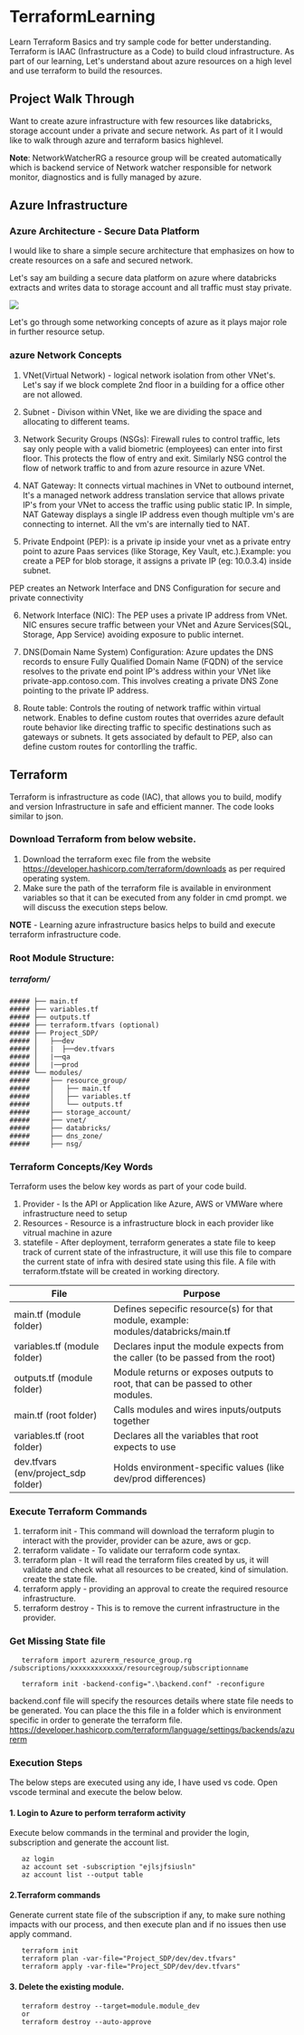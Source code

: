 # TerraformLearning
Learn Terraform Basics and try sample code for better understanding. Terraform is IAAC (Infrastructure as a Code) to build cloud infrastructure. As part of our learning, Let's understand about azure resources on a high level and use terraform to build the resources.              


## Project Walk Through
Want to create azure infrastructure with few resources like databricks, storage account under a private and secure network. As part of it I would like to walk through azure and terraform basics highlevel. 

**Note**: NetworkWatcherRG a resource group will be created automatically which is backend service of Network watcher responsible for network monitor, diagnostics and is fully managed by azure.



## Azure Infrastructure

### Azure Architecture - Secure Data Platform

I would like to share a simple secure architecture that emphasizes on how to create resources on a safe and secured network.  

Let's say am building a secure data platform on azure where databricks extracts and writes data to storage account and all traffic must stay private.

<img src="azure_infra.png">


Let's go through some networking concepts of azure as it plays major role in further resource setup.


### azure Network Concepts 
1. VNet(Virtual Network) - logical network isolation from other VNet's. Let's say if we block complete 2nd floor in a building for a office other are not allowed.

2. Subnet - Divison within VNet, like we are dividing the space and allocating to different teams.

3. Network Security Groups (NSGs): Firewall rules to control traffic, lets say only people with a valid biometric (employees) can enter into first floor. This protects the flow of entry and exit. Similarly NSG control the flow of network traffic to and from azure resource in azure VNet.

4. NAT Gateway: It connects virtual machines in VNet to outbound internet, It's a managed network address translation service that allows private IP's from your VNet to access the traffic using public static IP. In simple, NAT Gateway displays a single IP address even though multiple vm's are connecting to internet. All the vm's are internally tied to NAT.

5. Private Endpoint (PEP): is a private ip inside your vnet as a private entry point to azure Paas services (like Storage, Key Vault, etc.).Example: you create a PEP for blob storage, it assigns a private IP (eg: 10.0.3.4) inside subnet. 

PEP creates an Network Interface and DNS Configuration for secure and private connectivity

6. Network Interface (NIC): The PEP uses a private IP address from VNet. NIC ensures secure traffic between your VNet and Azure Services(SQL, Storage, App Service) avoiding exposure to public internet.

7. DNS(Domain Name System) Configuration: Azure updates the DNS records to ensure Fully Qualified Domain Name (FQDN) of the service resolves to the private end point IP's address within your VNet like private-app.contoso.com. This involves creating a private DNS Zone pointing to the private IP address.
 
5. Route table: Controls the routing of network traffic within virtual network. Enables to define custom routes that overrides azure default route behavior like directing traffic to specific destinations such as gateways or subnets. It gets associated by default to PEP, also can define custom routes for contorlling the traffic. 


## Terraform
Terraform is infrastructure as code (IAC), that allows you to build, modify and version Infrastructure in safe and efficient manner. The code looks similar to json.

### Download Terraform from below website.
1. Download the terraform exec file from the website https://developer.hashicorp.com/terraform/downloads as per required operating system.
2. Make sure the path of the terraform file is available in environment variables so that it can be executed from any folder in cmd prompt. we will discuss the execution steps below.

**NOTE** - Learning azure infrastructure basics helps to build and execute terraform infrastructure code.


### Root Module Structure:
##### terraform/
    ##### ├── main.tf
    ##### ├── variables.tf
    ##### ├── outputs.tf
    ##### ├── terraform.tfvars (optional)
    ##### ├── Project_SDP/
    ##### │   ├──dev
    ##### │   |  ├──dev.tfvars
    ##### │   |──qa 
    ##### │   |──prod
    ##### └── modules/
    #####     ├── resource_group/
    #####     │   ├── main.tf
    #####     │   ├── variables.tf
    #####     │   └── outputs.tf
    #####     ├── storage_account/
    #####     ├── vnet/
    #####     ├── databricks/
    #####     ├── dns_zone/
    #####     ├── nsg/

### Terraform Concepts/Key Words
Terraform uses the below key words as part of your code build.
1. Provider - Is the API or Application like Azure, AWS or VMWare where infrastructure need to setup
2. Resources - Resource is a infrastructure block in each provider like vitrual machine in azure
3. statefile - After deployment, terraform generates a state file to keep track of current state of the infrastructure, it will use this file to compare the current state of infra with desired state using this file. A file with terraform.tfstate will be created in working directory.

|File                                | Purpose                                                                             |
|------------------------------------|-------------------------------------------------------------------------------------|
|main.tf (module folder)             | Defines sepecific resource(s) for that module, example: modules/databricks/main.tf  |         
|variables.tf (module folder)        | Declares input the module expects from the caller (to be passed from the root)      |
|outputs.tf (module folder)          | Module returns or exposes outputs to root, that can be passed to other modules.     |
|main.tf (root folder)               | Calls modules and wires inputs/outputs together                                     |
|variables.tf (root folder)          | Declares all the variables that root expects to use                                 |
|dev.tfvars (env/project_sdp folder) | Holds environment-specific values (like dev/prod differences)                       |

### Execute Terraform Commands
1. terraform init - This command will download the terraform plugin to interact with the provider, provider can be azure, aws or gcp.
2. terraform validate - To validate our terraform code syntax. 
3. terraform plan - It will read the terraform files created by us, it will validate and check what all resources to be created, kind of simulation. create the state file.
4. terraform apply - providing an approval to create the required resource infrastructure.
5. terraform destroy - This is to remove the current infrastructure in the provider.

### Get Missing State file
       terraform import azurerm_resource_group.rg /subscriptions/xxxxxxxxxxxxx/resourcegroup/subscriptionname

       terraform init -backend-config=".\backend.conf" -reconfigure
   
backend.conf file will specify the resources details where state file needs to be generated. You can place the this file in a folder which is environment specific in order to generate the terraform file.   
https://developer.hashicorp.com/terraform/language/settings/backends/azurerm
     

### Execution Steps
The below steps are executed using any ide, I have used vs code. Open vscode terminal and execute the below below.  
 
#### 1. Login to Azure to perform terraform activity
Execute below commands in the terminal and provider the login, subscription and generate the account list.  
     
       az login  
       az account set -subscription "ejlsjfsiusln"  
       az account list --output table  

#### 2.Terraform commands
Generate current state file of the subscription if any, to make sure nothing impacts with our process, and then execute plan and if no issues then use apply command.  
       
       terraform init 
       terraform plan -var-file="Project_SDP/dev/dev.tfvars" 
       terraform apply -var-file="Project_SDP/dev/dev.tfvars"


#### 3. Delete the existing module.
       terraform destroy --target=module.module_dev   
       or   
       terraform destroy --auto-approve  





